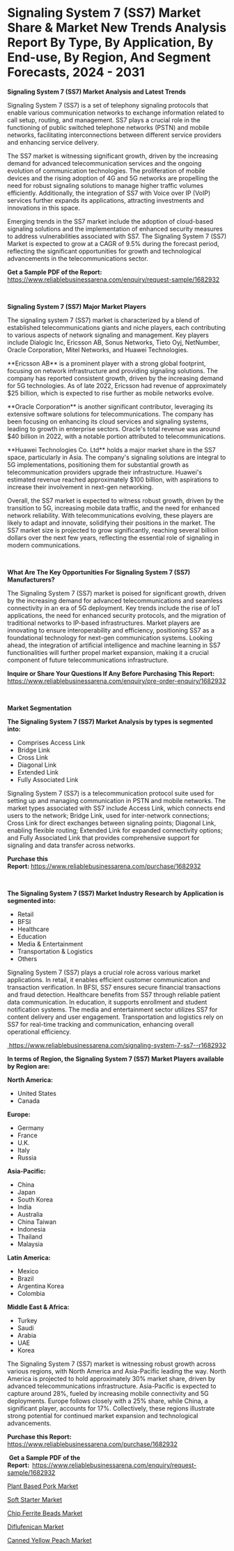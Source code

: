 <p><h1>Signaling System 7 (SS7) Market Share & Market New Trends Analysis Report By Type, By Application, By End-use, By Region, And Segment Forecasts, 2024 - 2031</h1></p><p><strong>Signaling System 7 (SS7) Market Analysis and Latest Trends</strong></p>
<p><p>Signaling System 7 (SS7) is a set of telephony signaling protocols that enable various communication networks to exchange information related to call setup, routing, and management. SS7 plays a crucial role in the functioning of public switched telephone networks (PSTN) and mobile networks, facilitating interconnections between different service providers and enhancing service delivery.</p><p>The SS7 market is witnessing significant growth, driven by the increasing demand for advanced telecommunication services and the ongoing evolution of communication technologies. The proliferation of mobile devices and the rising adoption of 4G and 5G networks are propelling the need for robust signaling solutions to manage higher traffic volumes efficiently. Additionally, the integration of SS7 with Voice over IP (VoIP) services further expands its applications, attracting investments and innovations in this space.</p><p>Emerging trends in the SS7 market include the adoption of cloud-based signaling solutions and the implementation of enhanced security measures to address vulnerabilities associated with SS7. The Signaling System 7 (SS7) Market is expected to grow at a CAGR of 9.5% during the forecast period, reflecting the significant opportunities for growth and technological advancements in the telecommunications sector.</p></p>
<p><strong>Get a Sample PDF of the Report:&nbsp;</strong> <a href="https://www.reliablebusinessarena.com/enquiry/request-sample/1682932?utm_campaign=1729&utm_medium=2&utm_source=Github&utm_content=ia&utm_term=19102024&utm_id=signaling-system-7-ss7">https://www.reliablebusinessarena.com/enquiry/request-sample/1682932</a></p>
<p>&nbsp;</p>
<p><strong>Signaling System 7 (SS7) Major Market Players</strong></p>
<p><p>The signaling system 7 (SS7) market is characterized by a blend of established telecommunications giants and niche players, each contributing to various aspects of network signaling and management. Key players include Dialogic Inc, Ericsson AB, Sonus Networks, Tieto Oyj, NetNumber, Oracle Corporation, Mitel Networks, and Huawei Technologies.</p><p>**Ericsson AB** is a prominent player with a strong global footprint, focusing on network infrastructure and providing signaling solutions. The company has reported consistent growth, driven by the increasing demand for 5G technologies. As of late 2022, Ericsson had revenue of approximately $25 billion, which is expected to rise further as mobile networks evolve.</p><p>**Oracle Corporation** is another significant contributor, leveraging its extensive software solutions for telecommunications. The company has been focusing on enhancing its cloud services and signaling systems, leading to growth in enterprise sectors. Oracle's total revenue was around $40 billion in 2022, with a notable portion attributed to telecommunications.</p><p>**Huawei Technologies Co. Ltd** holds a major market share in the SS7 space, particularly in Asia. The company's signaling solutions are integral to 5G implementations, positioning them for substantial growth as telecommunication providers upgrade their infrastructure. Huawei's estimated revenue reached approximately $100 billion, with aspirations to increase their involvement in next-gen networking.</p><p>Overall, the SS7 market is expected to witness robust growth, driven by the transition to 5G, increasing mobile data traffic, and the need for enhanced network reliability. With telecommunications evolving, these players are likely to adapt and innovate, solidifying their positions in the market. The SS7 market size is projected to grow significantly, reaching several billion dollars over the next few years, reflecting the essential role of signaling in modern communications.</p></p>
<p>&nbsp;</p>
<p><strong>What Are The Key Opportunities For Signaling System 7 (SS7) Manufacturers?</strong></p>
<p><p>The Signaling System 7 (SS7) market is poised for significant growth, driven by the increasing demand for advanced telecommunications and seamless connectivity in an era of 5G deployment. Key trends include the rise of IoT applications, the need for enhanced security protocols, and the migration of traditional networks to IP-based infrastructures. Market players are innovating to ensure interoperability and efficiency, positioning SS7 as a foundational technology for next-gen communication systems. Looking ahead, the integration of artificial intelligence and machine learning in SS7 functionalities will further propel market expansion, making it a crucial component of future telecommunications infrastructure.</p></p>
<p><strong>Inquire or Share Your Questions If Any Before Purchasing This Report:</strong> <a href="https://www.reliablebusinessarena.com/enquiry/pre-order-enquiry/1682932?utm_campaign=1729&utm_medium=2&utm_source=Github&utm_content=ia&utm_term=19102024&utm_id=signaling-system-7-ss7">https://www.reliablebusinessarena.com/enquiry/pre-order-enquiry/1682932</a></p>
<p>&nbsp;</p>
<p><strong>Market Segmentation</strong></p>
<p><strong>The Signaling System 7 (SS7) Market Analysis by types is segmented into:</strong></p>
<p><ul><li>Comprises Access Link</li><li>Bridge Link</li><li>Cross Link</li><li>Diagonal Link</li><li>Extended Link</li><li>Fully Associated Link</li></ul></p>
<p><p>Signaling System 7 (SS7) is a telecommunication protocol suite used for setting up and managing communication in PSTN and mobile networks. The market types associated with SS7 include Access Link, which connects end users to the network; Bridge Link, used for inter-network connections; Cross Link for direct exchanges between signaling points; Diagonal Link, enabling flexible routing; Extended Link for expanded connectivity options; and Fully Associated Link that provides comprehensive support for signaling and data transfer across networks.</p></p>
<p><strong>Purchase this Report:&nbsp;</strong><a href="https://www.reliablebusinessarena.com/purchase/1682932?utm_campaign=1729&utm_medium=2&utm_source=Github&utm_content=ia&utm_term=19102024&utm_id=signaling-system-7-ss7">https://www.reliablebusinessarena.com/purchase/1682932</a></p>
<p>&nbsp;</p>
<p><strong>The Signaling System 7 (SS7) Market Industry Research by Application is segmented into:</strong></p>
<p><ul><li>Retail</li><li>BFSI</li><li>Healthcare</li><li>Education</li><li>Media & Entertainment</li><li>Transportation & Logistics</li><li>Others</li></ul></p>
<p><p>Signaling System 7 (SS7) plays a crucial role across various market applications. In retail, it enables efficient customer communication and transaction verification. In BFSI, SS7 ensures secure financial transactions and fraud detection. Healthcare benefits from SS7 through reliable patient data communication. In education, it supports enrollment and student notification systems. The media and entertainment sector utilizes SS7 for content delivery and user engagement. Transportation and logistics rely on SS7 for real-time tracking and communication, enhancing overall operational efficiency.</p></p>
<p><a href="https://www.reliablebusinessarena.com/signaling-system-7-ss7--r1682932?utm_campaign=1729&utm_medium=2&utm_source=Github&utm_content=ia&utm_term=19102024&utm_id=signaling-system-7-ss7">&nbsp;https://www.reliablebusinessarena.com/signaling-system-7-ss7--r1682932</a></p>
<p><strong>In terms of Region, the Signaling System 7 (SS7) Market Players available by Region are:</strong></p>
<p>
    <p> <strong> North America: </strong>
        <ul>
            <li>United States</li>
            <li>Canada</li>
        </ul>
        </p> 
    <p> <strong> Europe: </strong>
        <ul>
            <li>Germany</li>
            <li>France</li>
            <li>U.K.</li>
            <li>Italy</li>
            <li>Russia</li>
        </ul>
        </p> 
    <p> <strong> Asia-Pacific: </strong>
        <ul>
            <li>China</li>
            <li>Japan</li>
            <li>South Korea</li>
            <li>India</li>
            <li>Australia</li>
            <li>China Taiwan</li>
            <li>Indonesia</li>
            <li>Thailand</li>
            <li>Malaysia</li>
        </ul>
        </p> 
    <p> <strong> Latin America: </strong>
        <ul>
            <li>Mexico</li>
            <li>Brazil</li>
            <li>Argentina Korea</li>
            <li>Colombia</li>
        </ul>
        </p> 
    <p> <strong> Middle East & Africa: </strong>
        <ul>
            <li>Turkey</li>
            <li>Saudi</li>
            <li>Arabia</li>
            <li>UAE</li>
            <li>Korea</li>
        </ul>
    </p>
    </p>
<p><p>The Signaling System 7 (SS7) market is witnessing robust growth across various regions, with North America and Asia-Pacific leading the way. North America is projected to hold approximately 30% market share, driven by advanced telecommunications infrastructure. Asia-Pacific is expected to capture around 28%, fueled by increasing mobile connectivity and 5G deployments. Europe follows closely with a 25% share, while China, a significant player, accounts for 17%. Collectively, these regions illustrate strong potential for continued market expansion and technological advancements.</p></p>
<p><strong>Purchase this Report: </strong><a href="https://www.reliablebusinessarena.com/purchase/1682932?utm_campaign=1729&utm_medium=2&utm_source=Github&utm_content=ia&utm_term=19102024&utm_id=signaling-system-7-ss7">https://www.reliablebusinessarena.com/purchase/1682932</a></p>
<p>&nbsp;<strong>Get a Sample PDF of the Report:&nbsp;&nbsp;</strong><a href="https://www.reliablebusinessarena.com/enquiry/request-sample/1682932?utm_campaign=1729&utm_medium=2&utm_source=Github&utm_content=ia&utm_term=19102024&utm_id=signaling-system-7-ss7">https://www.reliablebusinessarena.com/enquiry/request-sample/1682932</a></p>
<p><strong></strong></p>
<p><p><a href="https://www.linkedin.com/pulse/insights-plant-based-pork-market-size-which-expanding-52-cagr-vwr8e?utm_campaign=1729&utm_medium=2&utm_source=Github&utm_content=ia&utm_term=19102024&utm_id=signaling-system-7-ss7">Plant Based Pork Market</a></p><p><a href="https://issuu.com/reportprime-2/docs/soft-starter-market-size-2030.pptx_c202e3eb9c2aaa?utm_campaign=1729&utm_medium=2&utm_source=Github&utm_content=ia&utm_term=19102024&utm_id=signaling-system-7-ss7">Soft Starter Market</a></p><p><a href="https://www.linkedin.com/pulse/driving-forces-global-chip-ferrite-beads-market-trends-applications-frjnc?utm_campaign=1729&utm_medium=2&utm_source=Github&utm_content=ia&utm_term=19102024&utm_id=signaling-system-7-ss7">Chip Ferrite Beads Market</a></p><p><a href="https://www.linkedin.com/pulse/diflufenican-market-shifts-strategic-analysis-2024-2031-marketixir-uejef?utm_campaign=1729&utm_medium=2&utm_source=Github&utm_content=ia&utm_term=19102024&utm_id=signaling-system-7-ss7">Diflufenican Market</a></p><p><a href="https://www.linkedin.com/pulse/global-canned-yellow-peach-nexus-sector-confluences-regional-p6eje?utm_campaign=1729&utm_medium=2&utm_source=Github&utm_content=ia&utm_term=19102024&utm_id=signaling-system-7-ss7">Canned Yellow Peach Market</a></p></p>